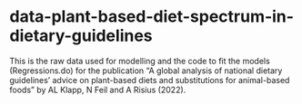 # data-plant-based-diet-spectrum-in-dietary-guidelines
This is the raw data used for modelling and the code to fit the models (Regressions.do) for the publication “A global analysis of national dietary guidelines’ advice on plant-based diets and substitutions for animal-based foods” by AL Klapp, N Feil and A Risius (2022). 
